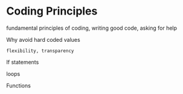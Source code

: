 
# Coding Principles

fundamental principles of coding, writing good code, asking for help

Why avoid hard coded values

    flexibility, transparency

If statements

loops

Functions
